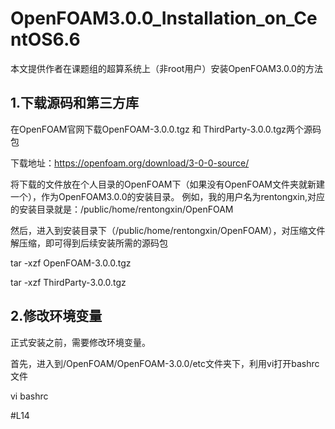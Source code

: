 # OpenFOAM3.0.0_Installation_on_CentOS6.6
本文提供作者在课题组的超算系统上（非root用户）安装OpenFOAM3.0.0的方法

## 1.下载源码和第三方库
在OpenFOAM官网下载OpenFOAM-3.0.0.tgz 和 ThirdParty-3.0.0.tgz两个源码包 

下载地址：https://openfoam.org/download/3-0-0-source/ 

将下载的文件放在个人目录的OpenFOAM下（如果没有OpenFOAM文件夹就新建一个），作为OpenFOAM3.0.0的安装目录。
例如，我的用户名为rentongxin,对应的安装目录就是：/public/home/rentongxin/OpenFOAM

然后，进入到安装目录下（/public/home/rentongxin/OpenFOAM），对压缩文件解压缩，即可得到后续安装所需的源码包

tar -xzf OpenFOAM-3.0.0.tgz 

tar -xzf ThirdParty-3.0.0.tgz

## 2.修改环境变量

正式安装之前，需要修改环境变量。

首先，进入到/OpenFOAM/OpenFOAM-3.0.0/etc文件夹下，利用vi打开bashrc文件

vi bashrc







#L14
